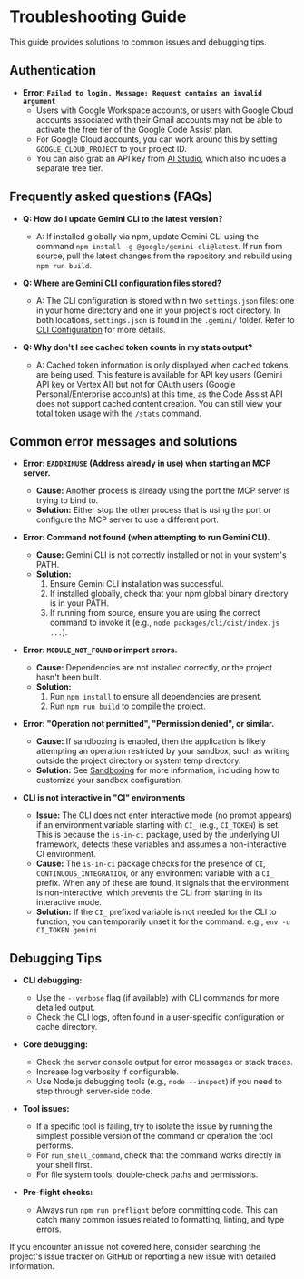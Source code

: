 # Troubleshooting Guide

This guide provides solutions to common issues and debugging tips.

## Authentication

- **Error: `Failed to login. Message: Request contains an invalid argument`**
  - Users with Google Workspace accounts, or users with Google Cloud accounts
    associated with their Gmail accounts may not be able to activate the free
    tier of the Google Code Assist plan.
  - For Google Cloud accounts, you can work around this by setting
    `GOOGLE_CLOUD_PROJECT` to your project ID.
  - You can also grab an API key from [AI Studio](https://aistudio.google.com/app/apikey), which also includes a
    separate free tier.

## Frequently asked questions (FAQs)

- **Q: How do I update Gemini CLI to the latest version?**

  - A: If installed globally via npm, update Gemini CLI using the command `npm install -g @google/gemini-cli@latest`. If run from source, pull the latest changes from the repository and rebuild using `npm run build`.

- **Q: Where are Gemini CLI configuration files stored?**

  - A: The CLI configuration is stored within two `settings.json` files: one in your home directory and one in your project's root directory. In both locations, `settings.json` is found in the `.gemini/` folder. Refer to [CLI Configuration](./cli/configuration.md) for more details.

- **Q: Why don't I see cached token counts in my stats output?**
  - A: Cached token information is only displayed when cached tokens are being used. This feature is available for API key users (Gemini API key or Vertex AI) but not for OAuth users (Google Personal/Enterprise accounts) at this time, as the Code Assist API does not support cached content creation. You can still view your total token usage with the `/stats` command.

## Common error messages and solutions

- **Error: `EADDRINUSE` (Address already in use) when starting an MCP server.**

  - **Cause:** Another process is already using the port the MCP server is trying to bind to.
  - **Solution:**
    Either stop the other process that is using the port or configure the MCP server to use a different port.

- **Error: Command not found (when attempting to run Gemini CLI).**

  - **Cause:** Gemini CLI is not correctly installed or not in your system's PATH.
  - **Solution:**
    1.  Ensure Gemini CLI installation was successful.
    2.  If installed globally, check that your npm global binary directory is in your PATH.
    3.  If running from source, ensure you are using the correct command to invoke it (e.g., `node packages/cli/dist/index.js ...`).

- **Error: `MODULE_NOT_FOUND` or import errors.**

  - **Cause:** Dependencies are not installed correctly, or the project hasn't been built.
  - **Solution:**
    1.  Run `npm install` to ensure all dependencies are present.
    2.  Run `npm run build` to compile the project.

- **Error: "Operation not permitted", "Permission denied", or similar.**

  - **Cause:** If sandboxing is enabled, then the application is likely attempting an operation restricted by your sandbox, such as writing outside the project directory or system temp directory.
  - **Solution:** See [Sandboxing](./cli/configuration.md#sandboxing) for more information, including how to customize your sandbox configuration.

- **CLI is not interactive in "CI" environments**
  - **Issue:** The CLI does not enter interactive mode (no prompt appears) if an environment variable starting with `CI_` (e.g., `CI_TOKEN`) is set. This is because the `is-in-ci` package, used by the underlying UI framework, detects these variables and assumes a non-interactive CI environment.
  - **Cause:** The `is-in-ci` package checks for the presence of `CI`, `CONTINUOUS_INTEGRATION`, or any environment variable with a `CI_` prefix. When any of these are found, it signals that the environment is non-interactive, which prevents the CLI from starting in its interactive mode.
  - **Solution:** If the `CI_` prefixed variable is not needed for the CLI to function, you can temporarily unset it for the command. e.g., `env -u CI_TOKEN gemini`

## Debugging Tips

- **CLI debugging:**

  - Use the `--verbose` flag (if available) with CLI commands for more detailed output.
  - Check the CLI logs, often found in a user-specific configuration or cache directory.

- **Core debugging:**

  - Check the server console output for error messages or stack traces.
  - Increase log verbosity if configurable.
  - Use Node.js debugging tools (e.g., `node --inspect`) if you need to step through server-side code.

- **Tool issues:**

  - If a specific tool is failing, try to isolate the issue by running the simplest possible version of the command or operation the tool performs.
  - For `run_shell_command`, check that the command works directly in your shell first.
  - For file system tools, double-check paths and permissions.

- **Pre-flight checks:**
  - Always run `npm run preflight` before committing code. This can catch many common issues related to formatting, linting, and type errors.

If you encounter an issue not covered here, consider searching the project's issue tracker on GitHub or reporting a new issue with detailed information.
